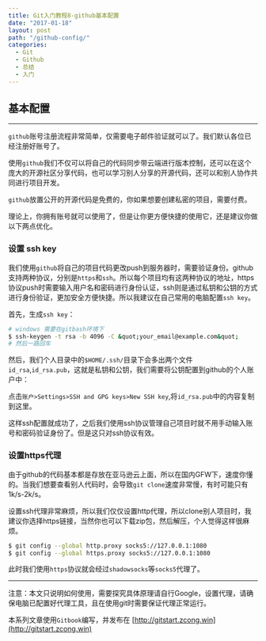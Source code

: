 ```yaml
---
title: Git入门教程8-github基本配置
date: "2017-01-18"
layout: post
path: "/github-config/"
categories:
  - Git
  - Github
  - 总结
  - 入门
---
```


## 基本配置

---

`github`账号注册流程非常简单，仅需要电子邮件验证就可以了。我们默认各位已经注册好账号了。

使用`github`我们不仅可以将自己的代码同步带云端进行版本控制，还可以在这个庞大的开源社区分享代码，也可以学习别人分享的开源代码，还可以和别人协作共同进行项目开发。

`github`放置公开的开源代码是免费的，你如果想要创建私密的项目，需要付费。

理论上，你拥有账号就可以使用了，但是让你更方便快捷的使用它，还是建议你做以下两点优化。

<!--more-->

### 设置 ssh key

我们使用`github`将自己的项目代码更改push到服务器时，需要验证身份。github支持两种协议，分别是`https`和`ssh`。所以每个项目均有这两种协议的地址，https协议push时需要输入用户名和密码进行身份认证，ssh则是通过私钥和公钥的方式进行身份验证，更加安全方便快捷。所以我建议在自己常用的电脑配置`ssh key`。

首先，生成`ssh key`：

```sh
# windows 需要在gitbash环境下
$ ssh-keygen -t rsa -b 4096 -C &quot;your_email@example.com&quot;
# 然后一路回车
```
然后，我们个人目录中的`$HOME/.ssh/`目录下会多出两个文件`id_rsa`,`id_rsa.pub`，这就是私钥和公钥，我们需要将公钥配置到github的个人账户中：

点击`账户>Settings>SSH and GPG keys>New SSH key`,将`id_rsa.pub`中的内容复制到这里。

这样ssh配置就成功了，之后我们使用ssh协议管理自己项目时就不用手动输入账号和密码验证身份了。但是这只对ssh协议有效。

### 设置https代理

由于github的代码基本都是存放在亚马逊云上面，所以在国内GFW下，速度你懂的。当我们想要查看别人代码时，会导致`git clone`速度非常慢，有时可能只有1k/s-2k/s。

设置ssh代理非常麻烦，所以我们仅仅设置http代理，所以clone别人项目时，我建议你选择https链接，当然你也可以下载zip包，然后解压，个人觉得这样很麻烦。

```sh
$ git config --global http.proxy socks5://127.0.0.1:1080
$ git config --global https.proxy socks5://127.0.0.1:1080
```
此时我们使用`https`协议就会经过`shadowsocks`等`socks5`代理了。

---

注意：本文只说明如何使用，需要探究具体原理请自行Google，设置代理，请确保电脑已配置好代理工具，且在使用git时需要保证代理正常运行。


本系列文章使用`Gitbook`编写，并发布在 [http://gitstart.zcong.win](http://gitstart.zcong.win)

